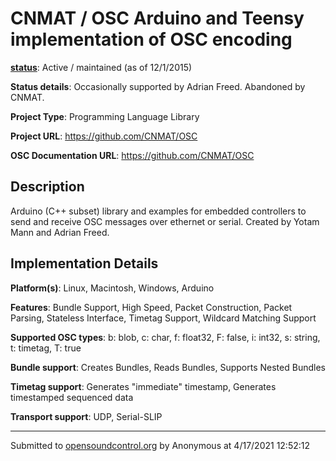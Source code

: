 # CNMAT / OSC Arduino and Teensy implementation of OSC encoding

**[status](../implementation-status.html)**: Active / maintained (as of 12/1/2015)

**Status details**: 
Occasionally supported by Adrian Freed. Abandoned by CNMAT.

**Project Type**: Programming Language Library

**Project URL**: <https://github.com/CNMAT/OSC>

**OSC Documentation URL**: <https://github.com/CNMAT/OSC>

## Description

Arduino (C++ subset) library and examples for embedded controllers to send and receive OSC messages over ethernet or serial. Created by Yotam Mann and Adrian Freed.

## Implementation Details

**Platform(s)**: Linux, Macintosh, Windows, Arduino

**Features**: Bundle Support, High Speed, Packet Construction, Packet Parsing, Stateless Interface, Timetag Support, Wildcard Matching Support

**Supported OSC types**: b: blob, c: char, f: float32, F: false, i: int32, s: string, t: timetag, T: true

**Bundle support**: Creates Bundles, Reads Bundles, Supports Nested Bundles

**Timetag support**: Generates "immediate" timestamp, Generates timestamped sequenced data

**Transport support**: UDP, Serial-SLIP

---
Submitted to [opensoundcontrol.org](https://opensoundcontrol.org) by Anonymous at 4/17/2021 12:52:12
